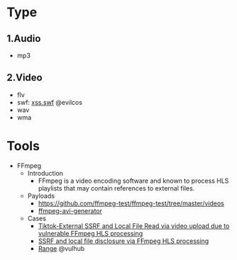 # Type
## 1.Audio
- mp3

## 2.Video
- flv
- swf:  [xss.swf](https://github.com/evilcos/xss.swf) @evilcos
- wav
- wma

# Tools
- FFmpeg
  - Introduction
    - FFmpeg is a video encoding software and known to process HLS playlists that may contain references to external files.
  - Payloads
    - https://github.com/ffmpeg-test/ffmpeg-test/tree/master/videos
    - [ffmpeg-avi-generator](https://github.com/neex/ffmpeg-avi-m3u-xbin)
  - Cases
    - [Tiktok-External SSRF and Local File Read via video upload due to vulnerable FFmpeg HLS processing](https://hackerone.com/reports/1062888)
    - [SSRF and local file disclosure via FFmpeg HLS processing](https://hackerone.com/reports/237381)
    - [Range](https://vulhub.org/#/environments/ffmpeg/phdays/) @vulhub

